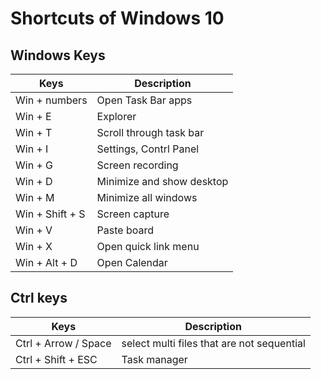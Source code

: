 # Shortcuts of Windows 10

## Windows Keys
|Keys|Description|
|---|---|
|Win + numbers|Open Task Bar apps|
|Win + E|Explorer|
|Win + T|Scroll through task bar|
|Win + I|Settings, Contrl Panel|
|Win + G|Screen recording|
|Win + D|Minimize and show desktop|
|Win + M|Minimize all windows|
|Win + Shift + S|Screen capture|
|Win + V|Paste board|
|Win + X|Open quick link menu|
|Win + Alt + D|Open Calendar|

## Ctrl keys
|Keys|Description|
|---|---|
|Ctrl + Arrow / Space|select multi files that are not sequential|
|Ctrl + Shift + ESC|Task manager|
